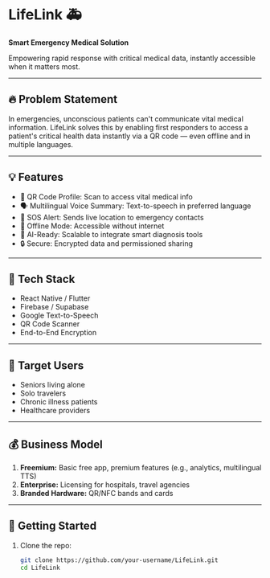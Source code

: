 # LifeLink 🚑

**Smart Emergency Medical Solution**

Empowering rapid response with critical medical data, instantly accessible when it matters most.

---

## 🔥 Problem Statement

In emergencies, unconscious patients can't communicate vital medical information. LifeLink solves this by enabling first responders to access a patient's critical health data instantly via a QR code — even offline and in multiple languages.

---

## 💡 Features

- 🔗 QR Code Profile: Scan to access vital medical info
- 🗣️ Multilingual Voice Summary: Text-to-speech in preferred language
- 📍 SOS Alert: Sends live location to emergency contacts
- 📶 Offline Mode: Accessible without internet
- 🧠 AI-Ready: Scalable to integrate smart diagnosis tools
- 🔒 Secure: Encrypted data and permissioned sharing

---

## 📲 Tech Stack

- React Native / Flutter
- Firebase / Supabase
- Google Text-to-Speech
- QR Code Scanner
- End-to-End Encryption

---


## 🏥 Target Users

- Seniors living alone
- Solo travelers
- Chronic illness patients
- Healthcare providers

---

## 💰 Business Model

1. **Freemium:** Basic free app, premium features (e.g., analytics, multilingual TTS)
2. **Enterprise:** Licensing for hospitals, travel agencies
3. **Branded Hardware:** QR/NFC bands and cards

---

## 🚀 Getting Started

1. Clone the repo:
   ```bash
   git clone https://github.com/your-username/LifeLink.git
   cd LifeLink
